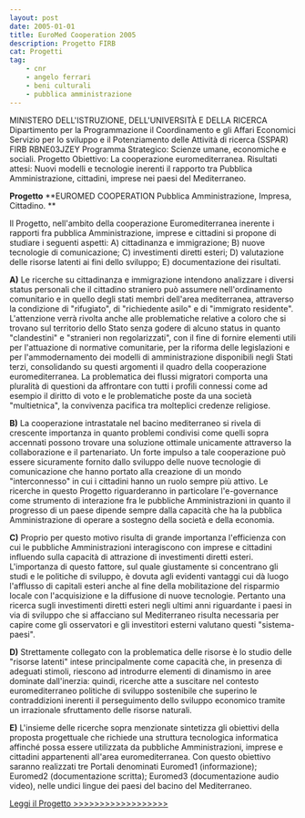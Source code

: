 ```yaml
---
layout: post
date: 2005-01-01
title: EuroMed Cooperation 2005
description: Progetto FIRB
cat: Progetti
tag:
    - cnr
    - angelo ferrari
    - beni culturali
    - pubblica amministrazione
---
```


MINISTERO DELL'ISTRUZIONE, DELL'UNIVERSITÀ E DELLA RICERCA Dipartimento per la Programmazione il Coordinamento e gli Affari Economici Servizio per lo sviluppo e il Potenziamento delle Attività di ricerca (SSPAR) FIRB RBNE03JZEY Programma Strategico: Scienze umane, economiche e sociali. Progetto Obiettivo: La cooperazione euromediterranea. Risultati attesi: Nuovi modelli e tecnologie inerenti il rapporto tra Pubblica Amministrazione, cittadini, imprese nei paesi del Mediterraneo.

**Progetto** **EUROMED COOPERATION Pubblica Amministrazione, Impresa, Cittadino. **

Il Progetto, nell'ambito della cooperazione Euromediterranea inerente i rapporti fra pubblica Amministrazione, imprese e cittadini si propone di studiare i seguenti aspetti: A) cittadinanza e immigrazione; B) nuove tecnologie di comunicazione; C) investimenti diretti esteri; D) valutazione delle risorse latenti ai fini dello sviluppo; E) documentazione dei risultati.

**A)** Le ricerche su cittadinanza e immigrazione intendono analizzare i diversi status personali che il cittadino straniero può assumere nell'ordinamento comunitario e in quello degli stati membri dell'area mediterranea, attraverso la condizione di "rifugiato", di "richiedente asilo" e di "immigrato residente". L'attenzione verrà rivolta anche alle problematiche relative a coloro che si trovano sul territorio dello Stato senza godere di alcuno status in quanto "clandestini" e "stranieri non regolarizzati", con il fine di fornire elementi utili per l'attuazione di normative comunitarie, per la riforma delle legislazioni e per l'ammodernamento dei modelli di amministrazione disponibili negli Stati terzi, consolidando su questi argomenti il quadro della cooperazione euromediterranea. La problematica dei flussi migratori comporta una pluralità di questioni da affrontare con tutti i profili connessi come ad esempio il diritto di voto e le problematiche poste da una società "multietnica", la convivenza pacifica tra molteplici credenze religiose.

**B)** La cooperazione intrastatale nel bacino mediterraneo si rivela di crescente importanza in quanto problemi condivisi come quelli sopra accennati possono trovare una soluzione ottimale unicamente attraverso la collaborazione e il partenariato. Un forte impulso a tale cooperazione può essere sicuramente fornito dallo sviluppo delle nuove tecnologie di comunicazione che hanno portato alla creazione di un mondo "interconnesso" in cui i cittadini hanno un ruolo sempre più attivo. Le ricerche in questo Progetto riguarderanno in particolare l'e-governance come strumento di interazione fra le pubbliche Amministrazioni in quanto il progresso di un paese dipende sempre dalla capacità che ha la pubblica Amministrazione di operare a sostegno della società e della economia.

**C)** Proprio per questo motivo risulta di grande importanza l'efficienza con cui le pubbliche Amministrazioni interagiscono con imprese e cittadini influendo sulla capacità di attrazione di investimenti diretti esteri. L'importanza di questo fattore, sul quale giustamente si concentrano gli studi e le politiche di sviluppo, è dovuta agli evidenti vantaggi cui dà luogo l'afflusso di capitali esteri anche al fine della mobilitazione del risparmio locale con l'acquisizione e la diffusione di nuove tecnologie. Pertanto una ricerca sugli investimenti diretti esteri negli ultimi anni riguardante i paesi in via di sviluppo che si affacciano sul Mediterraneo risulta necessaria per capire come gli osservatori e gli investitori esterni valutano questi "sistema-paesi".

**D)** Strettamente collegato con la problematica delle risorse è lo studio delle "risorse latenti" intese principalmente come capacità che, in presenza di adeguati stimoli, riescono ad introdurre elementi di dinamismo in aree dominate dall'inerzia: quindi, ricerche atte a suscitare nel contesto euromediterraneo politiche di sviluppo sostenibile che superino le contraddizioni inerenti il perseguimento dello sviluppo economico tramite un irrazionale sfruttamento delle risorse naturali.

**E)** L'insieme delle ricerche sopra menzionate sintetizza gli obiettivi della proposta progettuale che richiede una struttura tecnologica informatica affinché possa essere utilizzata da pubbliche Amministrazioni, imprese e cittadini appartenenti all'area euromediterranea. Con questo obiettivo saranno realizzati tre Portali denominati Euromed1 (informazione); Euromed2 (documentazione scritta); Euromed3 (documentazione audio video), nelle undici lingue dei paesi del bacino del Mediterraneo.

[Leggi il Progetto \>\>\>\>\>\>\>\>\>\>\>\>\>\>\>\>\>\>](wp-content/uploads/2017/03/FIRB-EuroMed-Cooperation.pdf)